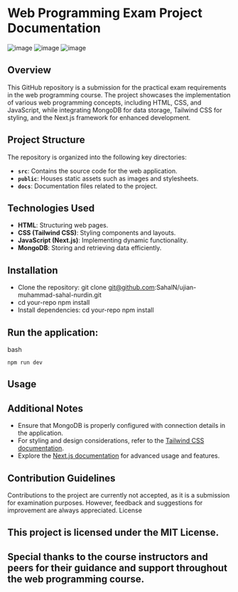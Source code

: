 # Web Programming Exam Project Documentation
![image](https://github.com/SahalN/ujian-muhammad-sahal-nurdin/assets/94037920/bf43ec87-087a-44e6-8172-48d11f7e775b)
![image](https://github.com/SahalN/ujian-muhammad-sahal-nurdin/assets/94037920/40a913af-23ca-409f-bd2b-117261ad9919)
![image](https://github.com/SahalN/ujian-muhammad-sahal-nurdin/assets/94037920/2551eea0-3e09-408a-b073-1c34de48cc90)



## Overview
This GitHub repository is a submission for the practical exam requirements in the web programming course. The project showcases the implementation of various web programming concepts, including HTML, CSS, and JavaScript, while integrating MongoDB for data storage, Tailwind CSS for styling, and the Next.js framework for enhanced development.

## Project Structure
The repository is organized into the following key directories:

- **`src`**: Contains the source code for the web application.
- **`public`**: Houses static assets such as images and stylesheets.
- **`docs`**: Documentation files related to the project.

## Technologies Used
- **HTML**: Structuring web pages.
- **CSS (Tailwind CSS)**: Styling components and layouts.
- **JavaScript (Next.js)**: Implementing dynamic functionality.
- **MongoDB**: Storing and retrieving data efficiently.

## Installation
- Clone the repository:
   git clone git@github.com:SahalN/ujian-muhammad-sahal-nurdin.git
-  cd your-repo
      npm install
- Install dependencies:
   cd your-repo
   npm install

## Run the application:

bash

    npm run dev

## Usage

##  Additional Notes
- Ensure that MongoDB is properly configured with connection details in the application.
- For styling and design considerations, refer to the [Tailwind CSS documentation](https://tailwindcss.com/docs).
- Explore the [Next.js documentation](https://nextjs.org/docs) for advanced usage and features.


## Contribution Guidelines
Contributions to the project are currently not accepted, as it is a submission for examination purposes. However, feedback and suggestions for improvement are always appreciated.
License

## This project is licensed under the MIT License.

## Special thanks to the course instructors and peers for their guidance and support throughout the web programming course.

